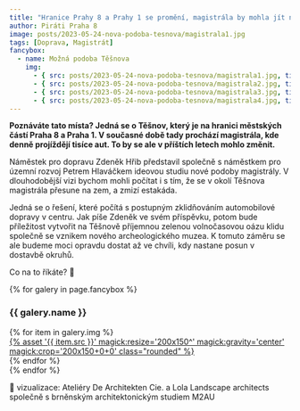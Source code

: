 ```yaml
---
title: "Hranice Prahy 8 a Prahy 1 se promění, magistrála by mohla jít na zem"
author: Piráti Praha 8
image: posts/2023-05-24-nova-podoba-tesnova/magistrala1.jpg
tags: [Doprava, Magistrát]
fancybox:
  - name: Možná podoba Těšnova
    img:
      - { src: posts/2023-05-24-nova-podoba-tesnova/magistrala1.jpg, title: Ideová studie Magistrály }
      - { src: posts/2023-05-24-nova-podoba-tesnova/magistrala2.jpg, title: Ideová studie Magistrály }
      - { src: posts/2023-05-24-nova-podoba-tesnova/magistrala3.jpg, title: Ideová studie Magistrály }
      - { src: posts/2023-05-24-nova-podoba-tesnova/magistrala4.jpg, title: Ideová studie Magistrály }
---
```


**Poznáváte tato místa? Jedná se o Těšnov, který je na hranici městských částí Praha 8 a Praha 1. V současné době tady prochází magistrála, kde denně projíždějí tisíce aut. To by se ale v příštích letech mohlo změnit.**

Náměstek pro dopravu Zdeněk Hřib představil společně s náměstkem pro územní rozvoj Petrem Hlaváčkem ideovou studiu nové podoby magistrály. V dlouhodobější vizi bychom mohli počítat i s tím, že se v okolí Těšnova magistrála přesune na zem, a zmizí estakáda.

Jedná se o řešení, které počítá s postupným zklidňováním automobilové dopravy v centru. Jak píše Zdeněk ve svém příspěvku, potom bude příležitost vytvořit na Těšnově příjemnou zelenou volnočasovou oázu klidu společně se vznikem nového archeologického muzea. K tomuto záměru se ale budeme moci opravdu dostat až ve chvíli, kdy nastane posun v dostavbě okruhů.

Co na to říkáte? 🙂

{% for galery in page.fancybox %}
<div class="mt-4">
  <h3>{{ galery.name }}</h3>
  <div class="grid grid-cols-4 gap-4">
  {% for item in galery.img %}
    <div class="">
      <a data-fancybox="gallery" href="{% asset '{{ item.src }}' @path %}" data-caption="{{ item.title }}">{% asset '{{ item.src }}' magick:resize='200x150^' magick:gravity='center' magick:crop='200x150+0+0' class="rounded" %}</a>
    </div>
  {% endfor %}
  </div>
</div>
{% endfor %}
<br/>

📸 vizualizace: Ateliéry De Architekten Cie. a Lola Landscape architects společně s brněnským architektonickým studiem M2AU